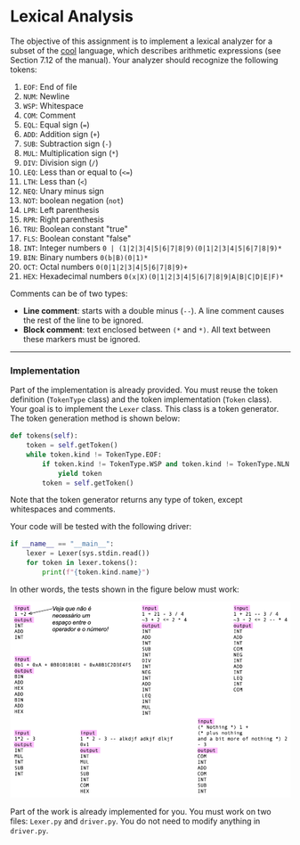 # Lexical Analysis

The objective of this assignment is to implement a lexical analyzer for a subset of the [cool](https://theory.stanford.edu/~aiken/software/cool/cool-manual.pdf) language, which describes arithmetic expressions (see Section 7.12 of the manual). Your analyzer should recognize the following tokens:

1.  `EOF`: End of file
2.  `NUM`: Newline
3.  `WSP`: Whitespace
4.  `COM`: Comment
5.  `EQL`: Equal sign (`=`)
6.  `ADD`: Addition sign (`+`)
7.  `SUB`: Subtraction sign (`-`)
8.  `MUL`: Multiplication sign (`*`)
9.  `DIV`: Division sign (`/`)
10. `LEQ`: Less than or equal to (`<=`)
11. `LTH`: Less than (`<`)
12. `NEQ`: Unary minus sign
13. `NOT`: boolean negation (`not`) 
14. `LPR`: Left parenthesis
15. `RPR`: Right parenthesis
16. `TRU`: Boolean constant "true"
17. `FLS`: Boolean constant "false"
18. `INT`: Integer numbers `0 | (1|2|3|4|5|6|7|8|9)(0|1|2|3|4|5|6|7|8|9)*`  
19. `BIN`: Binary numbers `0(b|B)(0|1)*`
20. `OCT`: Octal numbers `0(0|1|2|3|4|5|6|7|8|9)+`
21. `HEX`: Hexadecimal numbers `0(x|X)(0|1|2|3|4|5|6|7|8|9|A|B|C|D|E|F)*` 

Comments can be of two types:
- **Line comment**: starts with a double minus (`--`). A line comment causes the rest of the line to be ignored.  
- **Block comment**: text enclosed between `(*` and `*)`. All text between these markers must be ignored.  

---

### Implementation

Part of the implementation is already provided. You must reuse the token definition (`TokenType` class) and the token implementation (`Token` class).  
Your goal is to implement the `Lexer` class. This class is a token generator. The token generation method is shown below:

```python
def tokens(self):
    token = self.getToken()
    while token.kind != TokenType.EOF:
        if token.kind != TokenType.WSP and token.kind != TokenType.NLN:
            yield token
        token = self.getToken()
```

Note that the token generator returns any type of token, except whitespaces and comments.

Your code will be tested with the following driver:

```python
if __name__ == "__main__":
    lexer = Lexer(sys.stdin.read())
    for token in lexer.tokens():
        print(f"{token.kind.name}")
```

In other words, the tests shown in the figure below must work:

![Screenshot](../assets/images/lexicalAnalysis.png)

Part of the work is already implemented for you. You must work on two files: `Lexer.py` and `driver.py`. You do not need to modify anything in `driver.py`.
